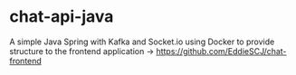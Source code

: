 # chat-api-java
A simple Java Spring with Kafka and Socket.io using Docker to provide structure to the frontend application -> https://github.com/EddieSCJ/chat-frontend
